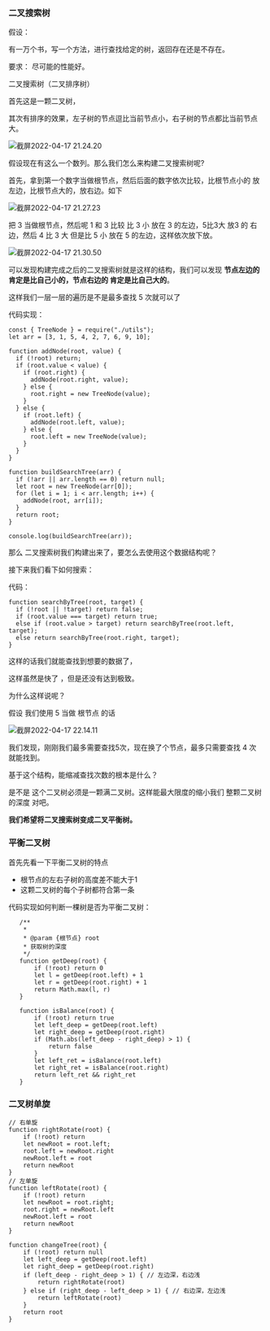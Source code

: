 ### 二叉搜索树

假设：

有一万个书，写一个方法，进行查找给定的树，返回存在还是不存在。

要求： 尽可能的性能好。



二叉搜索树（二叉排序树）

首先这是一颗二叉树，

其次有排序的效果，左子树的节点逗比当前节点小，右子树的节点都比当前节点大。

![截屏2022-04-17 21.24.20](/Problem/picture/二叉搜索树-1.png)

假设现在有这么一个数列。那么我们怎么来构建二叉搜索树呢?

首先，拿到第一个数字当做根节点，然后后面的数字依次比较，比根节点小的 放左边，比根节点大的，放右边。如下

![截屏2022-04-17 21.27.23](/Problem/picture/二叉搜索树-2.png)

把 3 当做根节点，然后呢 1 和 3 比较 比 3 小 放在 3 的左边，5比3大 放3 的 右边，然后 4 比 3 大 但是比 5 小 放在 5 的左边，这样依次放下放。

![截屏2022-04-17 21.30.50](/Problem/picture/二叉搜索树-3.png)

可以发现构建完成之后的二叉搜索树就是这样的结构，我们可以发现 **节点左边的 肯定是比自己小的，节点右边的 肯定是比自己大的**。

这样我们一层一层的遍历是不是最多查找 5 次就可以了

 代码实现：

```
const { TreeNode } = require("./utils");
let arr = [3, 1, 5, 4, 2, 7, 6, 9, 10];

function addNode(root, value) {
  if (!root) return;
  if (root.value < value) {
    if (root.right) {
      addNode(root.right, value);
    } else {
      root.right = new TreeNode(value);
    }
  } else {
    if (root.left) {
      addNode(root.left, value);
    } else {
      root.left = new TreeNode(value);
    }
  }
}

function buildSearchTree(arr) {
  if (!arr || arr.length == 0) return null;
  let root = new TreeNode(arr[0]);
  for (let i = 1; i < arr.length; i++) {
    addNode(root, arr[i]);
  }
  return root;
}

console.log(buildSearchTree(arr));
```

那么 二叉搜索树我们构建出来了，要怎么去使用这个数据结构呢？

接下来我们看下如何搜索：

代码：

```
function searchByTree(root, target) {
  if (!root || !target) return false;
  if (root.value === target) return true;
  else if (root.value > target) return searchByTree(root.left, target);
  else return searchByTree(root.right, target);
}
```

这样的话我们就能查找到想要的数据了，

这样虽然是快了 ，但是还没有达到极致。

为什么这样说呢？

假设 我们使用 5 当做 根节点 的话

![截屏2022-04-17 22.14.11](/Problem/picture/二叉搜索树-3.png)

我们发现，刚刚我们最多需要查找5次，现在换了个节点，最多只需要查找 4 次 就能找到。

基于这个结构，能缩减查找次数的根本是什么？

是不是 这个二叉树必须是一颗满二叉树。这样能最大限度的缩小我们 整颗二叉树的深度 对吧。



**我们希望将二叉搜索树变成二叉平衡树。**


### 平衡二叉树

 首先先看一下平衡二叉树的特点

+ 根节点的左右子树的高度差不能大于1
+ 这颗二叉树的每个子树都符合第一条

代码实现如何判断一棵树是否为平衡二叉树：
```
   /**
    * 
    * @param {根节点} root 
    * 获取树的深度
    */
   function getDeep(root) {
       if (!root) return 0
       let l = getDeep(root.left) + 1
       let r = getDeep(root.right) + 1
       return Math.max(l, r)
   }

   function isBalance(root) {
       if (!root) return true
       let left_deep = getDeep(root.left)
       let right_deep = getDeep(root.right)
       if (Math.abs(left_deep - right_deep) > 1) {
           return false
       }
       let left_ret = isBalance(root.left)
       let right_ret = isBalance(root.right)
       return left_ret && right_ret
   }
```

### 二叉树单旋

```
// 右单旋
function rightRotate(root) {
    if (!root) return
    let newRoot = root.left;
    root.left = newRoot.right
    newRoot.left = root
    return newRoot
}
// 左单旋
function leftRotate(root) {
    if (!root) return
    let newRoot = root.right;
    root.right = newRoot.left
    newRoot.left = root
    return newRoot
}

function changeTree(root) {
    if (!root) return null
    let left_deep = getDeep(root.left)
    let right_deep = getDeep(root.right)
    if (left_deep - right_deep > 1) { // 左边深，右边浅
        return rightRotate(root)
    } else if (right_deep - left_deep > 1) { // 右边深，左边浅
        return leftRotate(root)
    }
    return root
}
```

